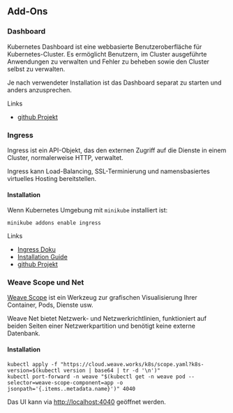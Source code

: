 Add-Ons
-------

### Dashboard

Kubernetes Dashboard ist eine webbasierte Benutzeroberfläche für Kubernetes-Cluster. Es ermöglicht Benutzern, im Cluster ausgeführte Anwendungen zu verwalten und Fehler zu beheben sowie den Cluster selbst zu verwalten.

Je nach verwendeter Installation ist das Dashboard separat zu starten und anders anzusprechen.

Links

* [github Projekt](https://github.com/kubernetes/dashboard)

### Ingress

Ingress ist ein API-Objekt, das den externen Zugriff auf die Dienste in einem Cluster, normalerweise HTTP, verwaltet.

Ingress kann Load-Balancing, SSL-Terminierung und namensbasiertes virtuelles Hosting bereitstellen.

#### Installation

Wenn Kubernetes Umgebung mit `minikube` installiert ist:

	minikube addons enable ingress
	
Links

* [Ingress Doku](https://kubernetes.io/docs/concepts/services-networking/ingress/)
* [Installation Guide](https://github.com/kubernetes/ingress-nginx/blob/master/deploy/README.md)
* [github Projekt](https://github.com/kubernetes/ingress-nginx)

### Weave Scope und Net

[Weave Scope](https://www.weave.works/) ist ein Werkzeug zur grafischen Visualisierung Ihrer Container, Pods, Dienste usw.

Weave Net bietet Netzwerk- und Netzwerkrichtlinien, funktioniert auf beiden Seiten einer Netzwerkpartition und benötigt keine externe Datenbank.

#### Installation

	kubectl apply -f "https://cloud.weave.works/k8s/scope.yaml?k8s-version=$(kubectl version | base64 | tr -d '\n')"
	kubectl port-forward -n weave "$(kubectl get -n weave pod --selector=weave-scope-component=app -o jsonpath='{.items..metadata.name}')" 4040


Das UI kann via [http://localhost:4040](http://localhost:4040) geöffnet werden.
